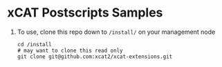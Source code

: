 # xCAT Postscripts Samples

1. To use, clone this repo down to `/install/` on your management node 

   ```
   cd /install
   # may want to clone this read only 
   git clone git@github.com:xcat2/xcat-extensions.git
   ```

